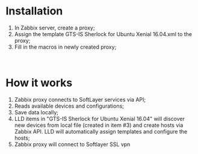 <h1><span class="css-truncate css-truncate-target">Installation</span></h1>
<ol>
<li>In Zabbix server, create a proxy;</li>
<li>Assign the template <span class="css-truncate css-truncate-target">GTS-IS Sherlock for Ubuntu Xenial 16.04.xml to the proxy;</span></li>
<li><span class="css-truncate css-truncate-target">Fill in the macros in newly created proxy;</span></li>
</ol>
<p>&nbsp;</p>
<h1><span class="css-truncate css-truncate-target">How it works</span></h1>
<ol>
<li><span class="css-truncate css-truncate-target">Zabbix proxy connects to SoftLayer services via API;</span></li>
<li><span class="css-truncate css-truncate-target">Reads available devices and configurations;</span></li>
<li><span class="css-truncate css-truncate-target">Save data locally;</span></li>
<li><span class="css-truncate css-truncate-target">LLD items in "GTS-IS Sherlock for Ubuntu Xenial 16.04" will discover new devices from local file (created in item #3) and create hosts via Zabbix API. LLD will automatically assign templates and configure the hosts;</span></li>
<li><span class="css-truncate css-truncate-target">Zabbix proxy will connect to Softlayer SSL vpn </span></li>
</ol>
<p>&nbsp;</p>
<p>&nbsp;</p>
